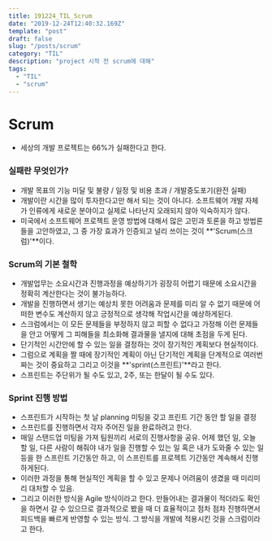```yaml
---
title: 191224_TIL_Scrum
date: "2019-12-24T12:40:32.169Z"
template: "post"
draft: false
slug: "/posts/scrum"
category: "TIL"
description: "project 시작 전 scrum에 대해"
tags:
  - "TIL"
  - "scrum"
---
```


# Scrum

- 세상의 개발 프로젝트는 66%가 실패한다고 한다.

### 실패란 무엇인가?

- 개발 목표의 기능 미달 및 불량 / 일정 및 비용 초과 / 개발중도포기(완전 실패)
- 개발이란 시간을 많이 투자한다고만 해서 되는 것이 아니다. 소프트웨어 개발 자체가 인류에게 새로운 분야이고 실제로 나타난지 오래되지 않아 익숙하지가 않다.
- 미국에서 소프트웨어 프로젝트 운영 방법에 대해서 많은 고민과 토론을 하고 방법론들을 고안하였고, 그 중 가장 효과가 인증되고 널리 쓰이는 것이 **'Scrum(스크럼)'**이다.

### Scrum의 기본 철학

- 개발업무는 소요시간과 진행과정을 예상하기가 굉장히 어렵기 때문에 소요시간을 정확히 계산한다는 것이 불가능하다.
- 개발을 진행하면서 생기는 예상치 못한 어려움과 문제를 미리 알 수 없기 때문에 어떠한 변수도 계산하지 않고 긍정적으로 생각해 작업시간을 예상하게된다.
- 스크럼에서는 이 모든 문제들을 부정하지 않고 피할 수 없다고 가정해 이런 문제들을 안고 어떻게 그 피해들을 최소화해 결과물을 낼지에 대해 초점을 두게 된다.
- 단기적인 시간안에 할 수 있는 일을 결정하는 것이 장기적인 계획보다 현실적이다.
- 그럼으로 계획을 짤 때에 장기적인 계획이 아닌 단기적인 계획을 단계적으로 여러번 짜는 것이 중요하고 그리고 이것을 **'sprint(스프린트)'**라고 한다.
- 스프린트는 주단위가 될 수도 있고, 2주, 또는 한달이 될 수도 있다.

### Sprint 진행 방법

- 스프린트가 시작하는 첫 날 planning 미팅을 갖고 프린트 기간 동안 할 일을 결정
- 스프린트를 진행하면서 각자 주어진 일을 완료하려고 한다.
- 매일 스탠드업 미팅을 가져 팀원끼리 서로의 진행사항을 공유. 어제 했던 일, 오늘 할 일, 다른 사람이 해줘야 내가 일을 진행할 수 있는 일 혹은 내가 도와줄 수 있는 일 등을 한 스프린트 기간동안 하고, 이 스프린트를 프로젝트 기간동안 계속해서 진행하게된다.
- 이러한 과정을 통해 현실적인 계획을 할 수 있고 문제나 어려움이 생겼을 때 미리미리 대처할 수 있음.
- 그리고 이러한 방식을 Agile 방식이라고 한다. 만들어내는 결과물이 적더라도 확인을 하면서 갈 수 있으므로 결과적으로 봤을 때 더 효율적이고 점차 점차 진행하면서 피드백을 빠르게 반영할 수 있는 방식. 그 방식을 개발에 적용시킨 것을 스크럼이라고 한다.
